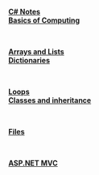 **[C# Notes](https://github.com/SethTucker/c-sharp-notes/blob/master/notes.md)**  
**[Basics of Computing](https://github.com/SethTucker/c-sharp-notes/blob/master/basics-of-computing.md)**

<br>

**[Arrays and Lists](https://github.com/SethTucker/c-sharp-notes/blob/master/arrays-and-lists.md)**  
**[Dictionaries](https://github.com/SethTucker/c-sharp-notes/blob/master/dictionary-hash-hashtable.md)**

<br>

**[Loops](https://github.com/SethTucker/c-sharp-notes/blob/master/loops.md)**  
**[Classes and inheritance](https://github.com/SethTucker/c-sharp-notes/blob/master/classes.md)**

<br>

**[Files](https://github.com/SethTucker/c-sharp-notes/blob/master/files.md)**

<br>

**[ASP.NET MVC](https://github.com/SethTucker/c-sharp-notes/blob/master/aspnet-mvc/aspnet-mvc.md)**
